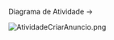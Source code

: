 Diagrama de Atividade ->

![AtividadeCriarAnuncio.png](/.attachments/AtividadeCriarAnuncio-cad5b36a-7a82-40be-a3f0-1671d0bcd817.png)